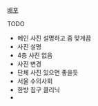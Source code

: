[배포](https://liebe-website.vercel.app)

TODO

- 메인 사진 설명하고 좀 맞게끔
- 사진 설명
- 4층 사진 없음
- 사진 변경
- 단체 사진 있으면 좋을듯
- 서울 수의사회
- 한방 침구 클리닉
-
